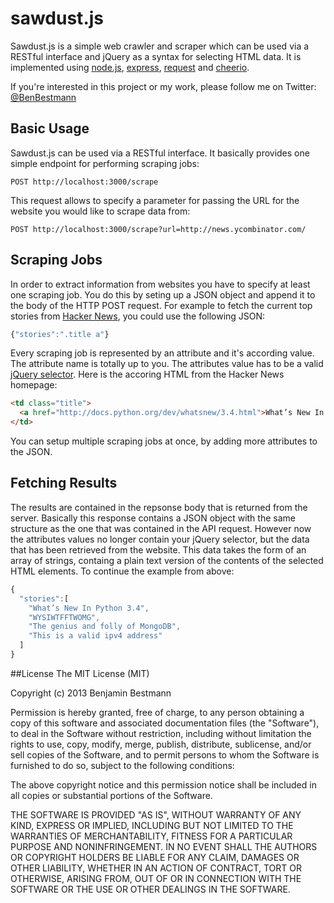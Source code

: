 sawdust.js
==========

Sawdust.js is a simple web crawler and scraper which can be used via a RESTful interface and jQuery as a syntax for selecting HTML data.
It is implemented using [node.js](http://nodejs.org/), [express](http://expressjs.com/), [request](https://github.com/mikeal/request) and [cheerio](https://github.com/MatthewMueller/cheerio).

If you're interested in this project or my work, please follow me on Twitter: [@BenBestmann](https://twitter.com/BenBestmann)
## Basic Usage
Sawdust.js can be used via a RESTful interface. It basically provides one simple endpoint for performing scraping jobs:
```
POST http://localhost:3000/scrape
```
This request allows to specify a parameter for passing the URL for the website you would like to scrape data from:
```
POST http://localhost:3000/scrape?url=http://news.ycombinator.com/
```
## Scraping Jobs
In order to extract information from websites you have to specify at least one scraping job. You do this by seting up a JSON object and append it to the body of the HTTP POST request. For example to fetch the current top stories from [Hacker News](https://news.ycombinator.com/), you could use the following JSON:
```javascript
{"stories":".title a"}
```
Every scraping job is represented by an attribute and it's according value. The attribute name is totally up to you. The attributes value has to be a valid [jQuery selector](http://api.jquery.com/category/selectors/). Here is the accoring HTML from the Hacker News homepage:
```html
<td class="title">
  <a href="http://docs.python.org/dev/whatsnew/3.4.html">What’s New In Python 3.4</a>
</td>
```
You can setup multiple scraping jobs at once, by adding more attributes to the JSON.

## Fetching Results
The results are contained in the repsonse body that is returned from the server. Basically this response contains a JSON object with the same structure as the one that was contained in the API request. However now the attributes values no longer contain your jQuery selector, but the data that has been retrieved from the website. This data takes the form of an array of strings, containg a plain text version of the contents of the selected HTML elements.
To continue the example from above:
```javascript
{
  "stories":[
    "What’s New In Python 3.4",
    "WYSIWTFFTWOMG",
    "The genius and folly of MongoDB",
    "This is a valid ipv4 address"
  ]
}
```

##License
The MIT License (MIT)

Copyright (c) 2013 Benjamin Bestmann

Permission is hereby granted, free of charge, to any person obtaining a copy of
this software and associated documentation files (the "Software"), to deal in
the Software without restriction, including without limitation the rights to
use, copy, modify, merge, publish, distribute, sublicense, and/or sell copies of
the Software, and to permit persons to whom the Software is furnished to do so,
subject to the following conditions:

The above copyright notice and this permission notice shall be included in all
copies or substantial portions of the Software.

THE SOFTWARE IS PROVIDED "AS IS", WITHOUT WARRANTY OF ANY KIND, EXPRESS OR
IMPLIED, INCLUDING BUT NOT LIMITED TO THE WARRANTIES OF MERCHANTABILITY, FITNESS
FOR A PARTICULAR PURPOSE AND NONINFRINGEMENT. IN NO EVENT SHALL THE AUTHORS OR
COPYRIGHT HOLDERS BE LIABLE FOR ANY CLAIM, DAMAGES OR OTHER LIABILITY, WHETHER
IN AN ACTION OF CONTRACT, TORT OR OTHERWISE, ARISING FROM, OUT OF OR IN
CONNECTION WITH THE SOFTWARE OR THE USE OR OTHER DEALINGS IN THE SOFTWARE.
